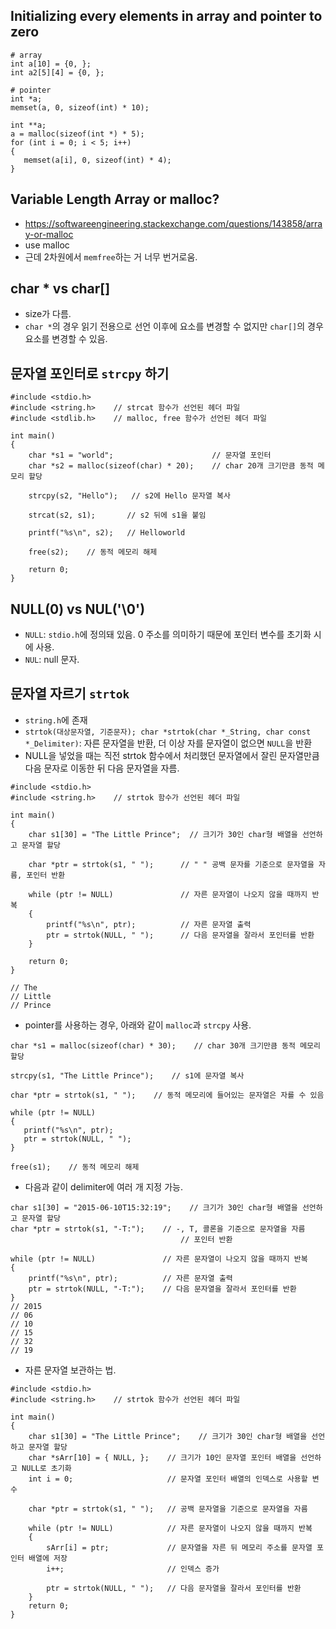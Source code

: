 ## Initializing every elements in array and pointer to zero
```
# array
int a[10] = {0, };
int a2[5][4] = {0, };

# pointer
int *a;
memset(a, 0, sizeof(int) * 10);

int **a;
a = malloc(sizeof(int *) * 5);
for (int i = 0; i < 5; i++)
{
   memset(a[i], 0, sizeof(int) * 4); 
}
```

## Variable Length Array or malloc?
- https://softwareengineering.stackexchange.com/questions/143858/array-or-malloc
- use malloc
- 근데 2차원에서 `memfree`하는 거 너무 번거로움.

## char * vs char[]
- size가 다름.
- `char *`의 경우 읽기 전용으로 선언 이후에 요소를 변경할 수 없지만 `char[]`의 경우 요소를 변경할 수 있음.

## 문자열 포인터로 `strcpy` 하기
```
#include <stdio.h>
#include <string.h>    // strcat 함수가 선언된 헤더 파일
#include <stdlib.h>    // malloc, free 함수가 선언된 헤더 파일

int main()
{
    char *s1 = "world";                      // 문자열 포인터
    char *s2 = malloc(sizeof(char) * 20);    // char 20개 크기만큼 동적 메모리 할당

    strcpy(s2, "Hello");   // s2에 Hello 문자열 복사

    strcat(s2, s1);       // s2 뒤에 s1을 붙임

    printf("%s\n", s2);   // Helloworld

    free(s2);    // 동적 메모리 해제

    return 0;
}
```

## NULL(0) vs NUL('\0')
- `NULL`: `stdio.h`에 정의돼 있음. 0 주소를 의미하기 때문에 포인터 변수를 초기화 시에 사용.
- `NUL`: null 문자.

## 문자열 자르기 `strtok`
- `string.h`에 존재
- `strtok(대상문자열, 기준문자); char *strtok(char *_String, char const *_Delimiter)`: 자른 문자열을 반환, 더 이상 자를 문자열이 없으면 `NULL`을 반환
- NULL을 넣었을 때는 직전 strtok 함수에서 처리했던 문자열에서 잘린 문자열만큼 다음 문자로 이동한 뒤 다음 문자열을 자름. 
```
#include <stdio.h>
#include <string.h>    // strtok 함수가 선언된 헤더 파일

int main()
{
    char s1[30] = "The Little Prince";  // 크기가 30인 char형 배열을 선언하고 문자열 할당

    char *ptr = strtok(s1, " ");      // " " 공백 문자를 기준으로 문자열을 자름, 포인터 반환

    while (ptr != NULL)               // 자른 문자열이 나오지 않을 때까지 반복
    {
        printf("%s\n", ptr);          // 자른 문자열 출력
        ptr = strtok(NULL, " ");      // 다음 문자열을 잘라서 포인터를 반환
    }

    return 0;
}

// The
// Little
// Prince
```
- pointer를 사용하는 경우, 아래와 같이 `malloc`과 `strcpy` 사용.
```
char *s1 = malloc(sizeof(char) * 30);    // char 30개 크기만큼 동적 메모리 할당

strcpy(s1, "The Little Prince");    // s1에 문자열 복사

char *ptr = strtok(s1, " ");    // 동적 메모리에 들어있는 문자열은 자를 수 있음

while (ptr != NULL)
{
   printf("%s\n", ptr);
   ptr = strtok(NULL, " ");
}

free(s1);    // 동적 메모리 해제
```
- 다음과 같이 delimiter에 여러 개 지정 가능.
```
char s1[30] = "2015-06-10T15:32:19";    // 크기가 30인 char형 배열을 선언하고 문자열 할당
char *ptr = strtok(s1, "-T:");    // -, T, 콜론을 기준으로 문자열을 자름
                                      // 포인터 반환

while (ptr != NULL)               // 자른 문자열이 나오지 않을 때까지 반복
{
    printf("%s\n", ptr);          // 자른 문자열 출력
    ptr = strtok(NULL, "-T:");    // 다음 문자열을 잘라서 포인터를 반환
}
// 2015
// 06
// 10
// 15
// 32
// 19
```
- 자른 문자열 보관하는 법.
```
#include <stdio.h>
#include <string.h>    // strtok 함수가 선언된 헤더 파일

int main()
{
    char s1[30] = "The Little Prince";    // 크기가 30인 char형 배열을 선언하고 문자열 할당
    char *sArr[10] = { NULL, };    // 크기가 10인 문자열 포인터 배열을 선언하고 NULL로 초기화
    int i = 0;                     // 문자열 포인터 배열의 인덱스로 사용할 변수

    char *ptr = strtok(s1, " ");   // 공백 문자열을 기준으로 문자열을 자름

    while (ptr != NULL)            // 자른 문자열이 나오지 않을 때까지 반복
    {
        sArr[i] = ptr;             // 문자열을 자른 뒤 메모리 주소를 문자열 포인터 배열에 저장
        i++;                       // 인덱스 증가

        ptr = strtok(NULL, " ");   // 다음 문자열을 잘라서 포인터를 반환
    }
    return 0;
}
```
